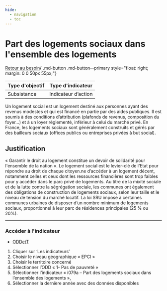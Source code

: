 ```yaml
---
hide:
  - navigation
  - toc
---
```

# Part des logements sociaux dans l'ensemble des logements 

[Retour au besoin](https://konsilion.github.io/diag360/pages/besoins/bv3){ .md-button .md-button--primary style="float: right; margin: 0 0 50px 55px;"}
 


|Type d'objectif|Type d'indicateur|
|--|--|
|Subsistance|Indicateur d’action|

Un  logement  social  est  un  logement  destiné  aux  personnes  ayant  des  revenus modestes  et  qui  est  financé  en  partie  par  des  aides  publiques.  Il  est  soumis  à  des conditions d’attribution (plafonds  de  revenus,  composition  du  foyer…) et à un loyer réglementé,  inférieur  à  celui  du marché privé. En France, les logements sociaux sont généralement  construits  et  gérés  par  des  bailleurs  sociaux  (offices  publics  ou entreprises privées à but social). 

## Justification

« Garantir le droit au logement constitue un devoir de solidarité pour l'ensemble de la nation ».  Le  logement  social  est  le  levier-clé  de  l’Etat  pour  répondre  au  droit  de chaque citoyen.ne d’accéder à un logement décent, notamment celles et ceux dont les ressources  financières  sont  trop  faibles  pour  y  accéder  dans  le  parc  privé  de logements. Au titre de la mixité sociale et de la lutte contre la ségrégation sociale, les communes  ont  également  des  obligations  de  construction  de  logements  sociaux, selon  leur  taille  et  le  niveau  de  tension  du  marché  locatif.  La  loi  SRU  impose  à certaines  communes  urbaines  de  disposer  d’un  nombre  minimum  de  logements sociaux, proportionnel à leur parc de résidences principales (25 % ou 20%). 

---

### Accéder à l'indicateur

- [ODDetT](https://oddett.lab.sspcloud.fr/app/dealapp)

1. Cliquer sur ‘Les indicateurs’ 
1. Choisir le niveau géographique « EPCI » 
1. Choisir le territoire concerné 
1. Sélectionner l’ODD « 1- Pas de pauvreté » 
1. Sélectionner l’indicateur « i079a – Part des logements sociaux dans l’ensemble des logements »,  
1. Sélectionner la dernière année avec des données disponibles 
